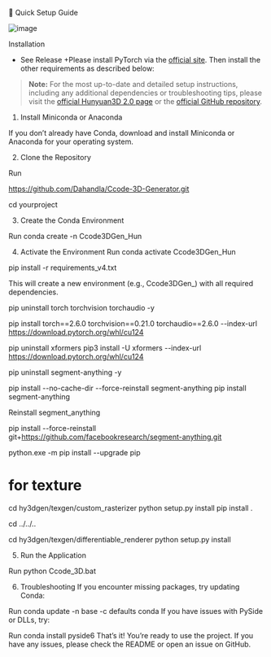 🚀 Quick Setup Guide

![image](https://github.com/user-attachments/assets/c4d7a5ee-3486-4df5-b8a5-efbcf4fb8850)

 Installation
- See Release
+Please install PyTorch via the [official site](https://pytorch.org/). Then install the other requirements as described below:

> **Note:** For the most up-to-date and detailed setup instructions, including any additional dependencies or troubleshooting tips, please visit the [official Hunyuan3D 2.0 page](https://3d.hunyuan.tencent.com) or the [official GitHub repository](https://github.com/Tencent/Hunyuan3D-2).
>
1. Install Miniconda or Anaconda

If you don’t already have Conda, download and install Miniconda or Anaconda for your operating system.

2. Clone the Repository


Run

https://github.com/Dahandla/Ccode-3D-Generator.git

cd yourproject

3. Create the Conda Environment

Run
conda create -n Ccode3DGen_Hun


4. Activate the Environment
Run
conda activate Ccode3DGen_Hun


pip install -r requirements_v4.txt


This will create a new environment (e.g., Ccode3DGen_) with all required dependencies.

pip uninstall torch torchvision torchaudio -y

pip install torch==2.6.0 torchvision==0.21.0 torchaudio==2.6.0 --index-url https://download.pytorch.org/whl/cu124

pip uninstall xformers
pip3 install -U xformers --index-url https://download.pytorch.org/whl/cu124


pip uninstall segment-anything -y

pip install --no-cache-dir --force-reinstall segment-anything
pip install segment-anything

Reinstall segment_anything

pip install --force-reinstall git+https://github.com/facebookresearch/segment-anything.git


python.exe -m pip install --upgrade pip

# for texture
cd hy3dgen/texgen/custom_rasterizer
python setup.py install
pip install .

cd ../../..

cd hy3dgen/texgen/differentiable_renderer
python setup.py install




5. Run the Application

Run
python Ccode_3D.bat


6. Troubleshooting
If you encounter missing packages, try updating Conda:


Run
  conda update -n base -c defaults conda
If you have issues with PySide or DLLs, try:


Run
  conda install pyside6
That’s it! You’re ready to use the project.
If you have any issues, please check the README or open an issue on GitHub.

